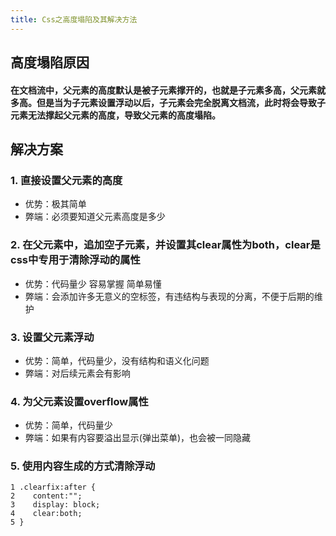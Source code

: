 ```yaml
---
title: Css之高度塌陷及其解决方法
---
```


## 高度塌陷原因
#### 在文档流中，父元素的高度默认是被子元素撑开的，也就是子元素多高，父元素就多高。但是当为子元素设置浮动以后，子元素会完全脱离文档流，此时将会导致子元素无法撑起父元素的高度，导致父元素的高度塌陷。

## 解决方案
### 1. 直接设置父元素的高度
* 优势：极其简单 
* 弊端：必须要知道父元素高度是多少

### 2. 在父元素中，追加空子元素，并设置其clear属性为both，clear是css中专用于清除浮动的属性 
* 优势：代码量少 容易掌握 简单易懂 
* 弊端：会添加许多无意义的空标签，有违结构与表现的分离，不便于后期的维护

### 3. 设置父元素浮动
* 优势：简单，代码量少，没有结构和语义化问题
* 弊端：对后续元素会有影响

### 4. 为父元素设置overflow属性
* 优势：简单，代码量少
* 弊端：如果有内容要溢出显示(弹出菜单)，也会被一同隐藏

### 5. 使用内容生成的方式清除浮动
```
1 .clearfix:after {
2    content:""; 
3    display: block; 
4    clear:both; 
5 }
```
